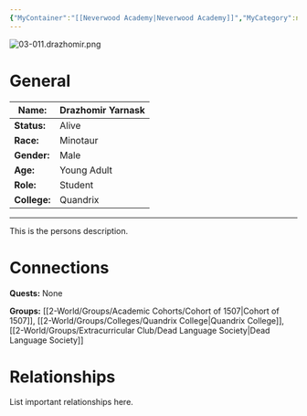 ```yaml
---
{"MyContainer":"[[Neverwood Academy|Neverwood Academy]]","MyCategory":null,"image":"03-011.drazhomir.png","tags":["Category/People"],"obsidianUIMode":"preview","aliases":null,"NoteStatus":"❓","char_status":"Alive","char_race":"Minotaur","char_gender":"Male","char_role":"Student","char_college":"Quandrix","char_items":null,"char_age":"Young Adult","parents":null,"children":null,"enemies":null,"allies":null,"siblings":null,"partner":null,"Connected_Quests":[],"Connected_Groups":["[[Cohort of 1507|Cohort of 1507]]","[[Quandrix College|Quandrix College]]","[[Dead Language Society|Dead Language Society]]"],"dg-publish":true,"dg-path":"World/People/Drazhomir Yarnask.md","permalink":"/world/people/drazhomir-yarnask/","dgPassFrontmatter":true,"updated":"2025-10-02T14:20:46.000+01:00"}
---
```



![03-011.drazhomir.png](/img/user/z_Assets/character_art/NPCs/Cohort%20of%201508%20(Us)/03-011.drazhomir.png)
# General


| Name:        | Drazhomir Yarnask |
| ------------ | ----------------- |
| **Status:**  | Alive             |
| **Race:**    | Minotaur          |
| **Gender:**  | Male              |
| **Age:**     | Young Adult       |
| **Role:**    | Student           |
| **College:** | Quandrix          |


---

This is the persons description. 


# Connections


**Quests:** None 

**Groups:** [[2-World/Groups/Academic Cohorts/Cohort of 1507\|Cohort of 1507]], [[2-World/Groups/Colleges/Quandrix College\|Quandrix College]], [[2-World/Groups/Extracurricular Club/Dead Language Society\|Dead Language Society]]


# Relationships

List important relationships here. 

